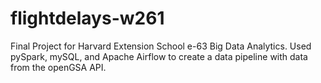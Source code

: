 # flightdelays-w261
Final Project for Harvard Extension School e-63 Big Data Analytics. Used pySpark, mySQL, and Apache Airflow to create a data pipeline with data from the openGSA API.
